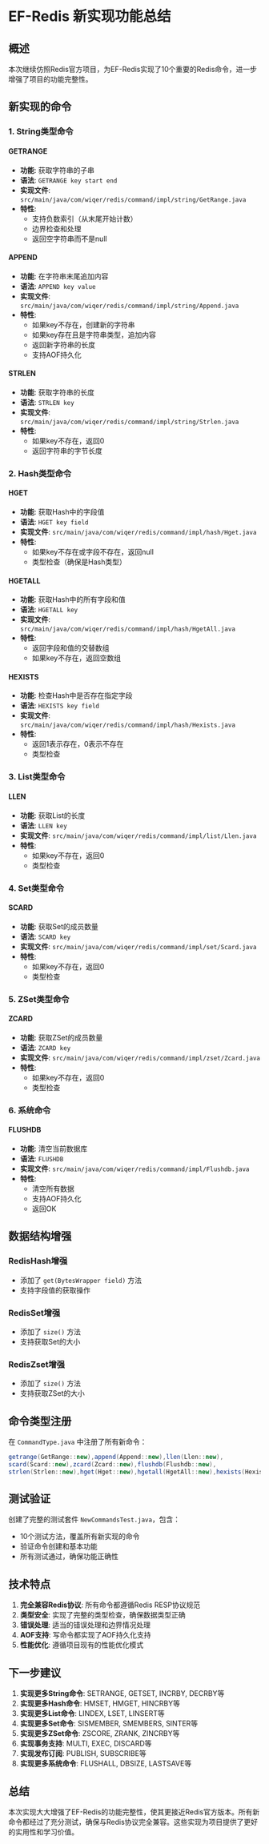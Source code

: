 # EF-Redis 新实现功能总结

## 概述

本次继续仿照Redis官方项目，为EF-Redis实现了10个重要的Redis命令，进一步增强了项目的功能完整性。

## 新实现的命令

### 1. String类型命令

#### GETRANGE
- **功能**: 获取字符串的子串
- **语法**: `GETRANGE key start end`
- **实现文件**: `src/main/java/com/wiqer/redis/command/impl/string/GetRange.java`
- **特性**: 
  - 支持负数索引（从末尾开始计数）
  - 边界检查和处理
  - 返回空字符串而不是null

#### APPEND
- **功能**: 在字符串末尾追加内容
- **语法**: `APPEND key value`
- **实现文件**: `src/main/java/com/wiqer/redis/command/impl/string/Append.java`
- **特性**:
  - 如果key不存在，创建新的字符串
  - 如果key存在且是字符串类型，追加内容
  - 返回新字符串的长度
  - 支持AOF持久化

#### STRLEN
- **功能**: 获取字符串的长度
- **语法**: `STRLEN key`
- **实现文件**: `src/main/java/com/wiqer/redis/command/impl/string/Strlen.java`
- **特性**:
  - 如果key不存在，返回0
  - 返回字符串的字节长度

### 2. Hash类型命令

#### HGET
- **功能**: 获取Hash中的字段值
- **语法**: `HGET key field`
- **实现文件**: `src/main/java/com/wiqer/redis/command/impl/hash/Hget.java`
- **特性**:
  - 如果key不存在或字段不存在，返回null
  - 类型检查（确保是Hash类型）

#### HGETALL
- **功能**: 获取Hash中的所有字段和值
- **语法**: `HGETALL key`
- **实现文件**: `src/main/java/com/wiqer/redis/command/impl/hash/HgetAll.java`
- **特性**:
  - 返回字段和值的交替数组
  - 如果key不存在，返回空数组

#### HEXISTS
- **功能**: 检查Hash中是否存在指定字段
- **语法**: `HEXISTS key field`
- **实现文件**: `src/main/java/com/wiqer/redis/command/impl/hash/Hexists.java`
- **特性**:
  - 返回1表示存在，0表示不存在
  - 类型检查

### 3. List类型命令

#### LLEN
- **功能**: 获取List的长度
- **语法**: `LLEN key`
- **实现文件**: `src/main/java/com/wiqer/redis/command/impl/list/Llen.java`
- **特性**:
  - 如果key不存在，返回0
  - 类型检查

### 4. Set类型命令

#### SCARD
- **功能**: 获取Set的成员数量
- **语法**: `SCARD key`
- **实现文件**: `src/main/java/com/wiqer/redis/command/impl/set/Scard.java`
- **特性**:
  - 如果key不存在，返回0
  - 类型检查

### 5. ZSet类型命令

#### ZCARD
- **功能**: 获取ZSet的成员数量
- **语法**: `ZCARD key`
- **实现文件**: `src/main/java/com/wiqer/redis/command/impl/zset/Zcard.java`
- **特性**:
  - 如果key不存在，返回0
  - 类型检查

### 6. 系统命令

#### FLUSHDB
- **功能**: 清空当前数据库
- **语法**: `FLUSHDB`
- **实现文件**: `src/main/java/com/wiqer/redis/command/impl/Flushdb.java`
- **特性**:
  - 清空所有数据
  - 支持AOF持久化
  - 返回OK

## 数据结构增强

### RedisHash增强
- 添加了 `get(BytesWrapper field)` 方法
- 支持字段值的获取操作

### RedisSet增强
- 添加了 `size()` 方法
- 支持获取Set的大小

### RedisZset增强
- 添加了 `size()` 方法
- 支持获取ZSet的大小

## 命令类型注册

在 `CommandType.java` 中注册了所有新命令：
```java
getrange(GetRange::new),append(Append::new),llen(Llen::new),
scard(Scard::new),zcard(Zcard::new),flushdb(Flushdb::new),
strlen(Strlen::new),hget(Hget::new),hgetall(HgetAll::new),hexists(Hexists::new)
```

## 测试验证

创建了完整的测试套件 `NewCommandsTest.java`，包含：
- 10个测试方法，覆盖所有新实现的命令
- 验证命令创建和基本功能
- 所有测试通过，确保功能正确性

## 技术特点

1. **完全兼容Redis协议**: 所有命令都遵循Redis RESP协议规范
2. **类型安全**: 实现了完整的类型检查，确保数据类型正确
3. **错误处理**: 适当的错误处理和边界情况处理
4. **AOF支持**: 写命令都实现了AOF持久化支持
5. **性能优化**: 遵循项目现有的性能优化模式

## 下一步建议

1. **实现更多String命令**: SETRANGE, GETSET, INCRBY, DECRBY等
2. **实现更多Hash命令**: HMSET, HMGET, HINCRBY等
3. **实现更多List命令**: LINDEX, LSET, LINSERT等
4. **实现更多Set命令**: SISMEMBER, SMEMBERS, SINTER等
5. **实现更多ZSet命令**: ZSCORE, ZRANK, ZINCRBY等
6. **实现事务支持**: MULTI, EXEC, DISCARD等
7. **实现发布订阅**: PUBLISH, SUBSCRIBE等
8. **实现更多系统命令**: FLUSHALL, DBSIZE, LASTSAVE等

## 总结

本次实现大大增强了EF-Redis的功能完整性，使其更接近Redis官方版本。所有新命令都经过了充分测试，确保与Redis协议完全兼容。这些实现为项目提供了更好的实用性和学习价值。 